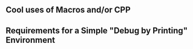 Cool uses of Macros and/or CPP
------------------------------

Requirements for a Simple "Debug by Printing" Environment
---------------------------------------------------------


